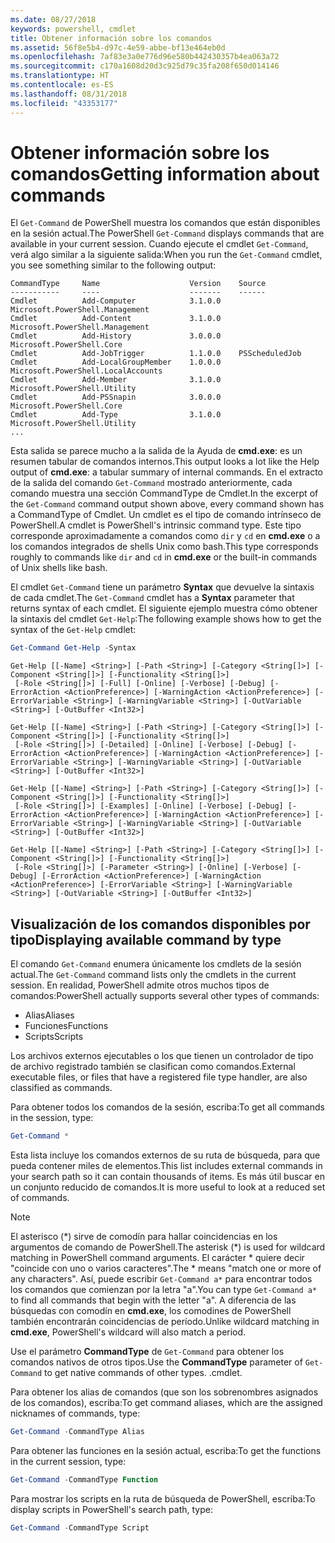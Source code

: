 ```yaml
---
ms.date: 08/27/2018
keywords: powershell, cmdlet
title: Obtener información sobre los comandos
ms.assetid: 56f8e5b4-d97c-4e59-abbe-bf13e464eb0d
ms.openlocfilehash: 7af83e3a0e776d96e580b442430357b4ea063a72
ms.sourcegitcommit: c170a1608d20d3c925d79c35fa208f650d014146
ms.translationtype: HT
ms.contentlocale: es-ES
ms.lasthandoff: 08/31/2018
ms.locfileid: "43353177"
---
```

# <a name="getting-information-about-commands"></a><span data-ttu-id="d540a-103">Obtener información sobre los comandos</span><span class="sxs-lookup"><span data-stu-id="d540a-103">Getting information about commands</span></span>

<span data-ttu-id="d540a-104">El `Get-Command` de PowerShell muestra los comandos que están disponibles en la sesión actual.</span><span class="sxs-lookup"><span data-stu-id="d540a-104">The PowerShell `Get-Command` displays commands that are available in your current session.</span></span>
<span data-ttu-id="d540a-105">Cuando ejecute el cmdlet `Get-Command`, verá algo similar a la siguiente salida:</span><span class="sxs-lookup"><span data-stu-id="d540a-105">When you run the `Get-Command` cmdlet, you see something similar to the following output:</span></span>

```output
CommandType     Name                    Version    Source
-----------     ----                    -------    ------
Cmdlet          Add-Computer            3.1.0.0    Microsoft.PowerShell.Management
Cmdlet          Add-Content             3.1.0.0    Microsoft.PowerShell.Management
Cmdlet          Add-History             3.0.0.0    Microsoft.PowerShell.Core
Cmdlet          Add-JobTrigger          1.1.0.0    PSScheduledJob
Cmdlet          Add-LocalGroupMember    1.0.0.0    Microsoft.PowerShell.LocalAccounts
Cmdlet          Add-Member              3.1.0.0    Microsoft.PowerShell.Utility
Cmdlet          Add-PSSnapin            3.0.0.0    Microsoft.PowerShell.Core
Cmdlet          Add-Type                3.1.0.0    Microsoft.PowerShell.Utility
...
```

<span data-ttu-id="d540a-106">Esta salida se parece mucho a la salida de la Ayuda de **cmd.exe**: es un resumen tabular de comandos internos.</span><span class="sxs-lookup"><span data-stu-id="d540a-106">This output looks a lot like the Help output of **cmd.exe**: a tabular summary of internal commands.</span></span> <span data-ttu-id="d540a-107">En el extracto de la salida del comando `Get-Command` mostrado anteriormente, cada comando muestra una sección CommandType de Cmdlet.</span><span class="sxs-lookup"><span data-stu-id="d540a-107">In the excerpt of the `Get-Command` command output shown above, every command shown has a CommandType of Cmdlet.</span></span> <span data-ttu-id="d540a-108">Un cmdlet es el tipo de comando intrínseco de PowerShell.</span><span class="sxs-lookup"><span data-stu-id="d540a-108">A cmdlet is PowerShell's intrinsic command type.</span></span> <span data-ttu-id="d540a-109">Este tipo corresponde aproximadamente a comandos como `dir` y `cd` en **cmd.exe** o a los comandos integrados de shells Unix como bash.</span><span class="sxs-lookup"><span data-stu-id="d540a-109">This type corresponds roughly to commands like `dir` and `cd` in **cmd.exe** or the built-in commands of Unix shells like bash.</span></span>

<span data-ttu-id="d540a-110">El cmdlet `Get-Command` tiene un parámetro **Syntax** que devuelve la sintaxis de cada cmdlet.</span><span class="sxs-lookup"><span data-stu-id="d540a-110">The `Get-Command` cmdlet has a **Syntax** parameter that returns syntax of each cmdlet.</span></span> <span data-ttu-id="d540a-111">El siguiente ejemplo muestra cómo obtener la sintaxis del cmdlet `Get-Help`:</span><span class="sxs-lookup"><span data-stu-id="d540a-111">The following example shows how to get the syntax of the `Get-Help` cmdlet:</span></span>

```powershell
Get-Command Get-Help -Syntax
```

```output
Get-Help [[-Name] <String>] [-Path <String>] [-Category <String[]>] [-Component <String[]>] [-Functionality <String[]>]
 [-Role <String[]>] [-Full] [-Online] [-Verbose] [-Debug] [-ErrorAction <ActionPreference>] [-WarningAction <ActionPreference>] [-ErrorVariable <String>] [-WarningVariable <String>] [-OutVariable <String>] [-OutBuffer <Int32>]

Get-Help [[-Name] <String>] [-Path <String>] [-Category <String[]>] [-Component <String[]>] [-Functionality <String[]>]
 [-Role <String[]>] [-Detailed] [-Online] [-Verbose] [-Debug] [-ErrorAction <ActionPreference>] [-WarningAction <ActionPreference>] [-ErrorVariable <String>] [-WarningVariable <String>] [-OutVariable <String>] [-OutBuffer <Int32>]

Get-Help [[-Name] <String>] [-Path <String>] [-Category <String[]>] [-Component <String[]>] [-Functionality <String[]>]
 [-Role <String[]>] [-Examples] [-Online] [-Verbose] [-Debug] [-ErrorAction <ActionPreference>] [-WarningAction <ActionPreference>] [-ErrorVariable <String>] [-WarningVariable <String>] [-OutVariable <String>] [-OutBuffer <Int32>]

Get-Help [[-Name] <String>] [-Path <String>] [-Category <String[]>] [-Component <String[]>] [-Functionality <String[]>]
 [-Role <String[]>] [-Parameter <String>] [-Online] [-Verbose] [-Debug] [-ErrorAction <ActionPreference>] [-WarningAction <ActionPreference>] [-ErrorVariable <String>] [-WarningVariable <String>] [-OutVariable <String>] [-OutBuffer <Int32>]
```

## <a name="displaying-available-command-by-type"></a><span data-ttu-id="d540a-112">Visualización de los comandos disponibles por tipo</span><span class="sxs-lookup"><span data-stu-id="d540a-112">Displaying available command by type</span></span>

<span data-ttu-id="d540a-113">El comando `Get-Command` enumera únicamente los cmdlets de la sesión actual.</span><span class="sxs-lookup"><span data-stu-id="d540a-113">The `Get-Command` command lists only the cmdlets in the current session.</span></span> <span data-ttu-id="d540a-114">En realidad, PowerShell admite otros muchos tipos de comandos:</span><span class="sxs-lookup"><span data-stu-id="d540a-114">PowerShell actually supports several other types of commands:</span></span>

- <span data-ttu-id="d540a-115">Alias</span><span class="sxs-lookup"><span data-stu-id="d540a-115">Aliases</span></span>
- <span data-ttu-id="d540a-116">Funciones</span><span class="sxs-lookup"><span data-stu-id="d540a-116">Functions</span></span>
- <span data-ttu-id="d540a-117">Scripts</span><span class="sxs-lookup"><span data-stu-id="d540a-117">Scripts</span></span>

<span data-ttu-id="d540a-118">Los archivos externos ejecutables o los que tienen un controlador de tipo de archivo registrado también se clasifican como comandos.</span><span class="sxs-lookup"><span data-stu-id="d540a-118">External executable files, or files that have a registered file type handler, are also classified as commands.</span></span>

<span data-ttu-id="d540a-119">Para obtener todos los comandos de la sesión, escriba:</span><span class="sxs-lookup"><span data-stu-id="d540a-119">To get all commands in the session, type:</span></span>

```powershell
Get-Command *
```

<span data-ttu-id="d540a-120">Esta lista incluye los comandos externos de su ruta de búsqueda, para que pueda contener miles de elementos.</span><span class="sxs-lookup"><span data-stu-id="d540a-120">This list includes external commands in your search path so it can contain thousands of items.</span></span>
<span data-ttu-id="d540a-121">Es más útil buscar en un conjunto reducido de comandos.</span><span class="sxs-lookup"><span data-stu-id="d540a-121">It is more useful to look at a reduced set of commands.</span></span>

> [!NOTE]
> <span data-ttu-id="d540a-122">El asterisco (\*) sirve de comodín para hallar coincidencias en los argumentos de comando de PowerShell.</span><span class="sxs-lookup"><span data-stu-id="d540a-122">The asterisk (\*) is used for wildcard matching in PowerShell command arguments.</span></span> <span data-ttu-id="d540a-123">El carácter \* quiere decir "coincide con uno o varios caracteres".</span><span class="sxs-lookup"><span data-stu-id="d540a-123">The \* means "match one or more of any characters".</span></span> <span data-ttu-id="d540a-124">Así, puede escribir `Get-Command a*` para encontrar todos los comandos que comienzan por la letra "a".</span><span class="sxs-lookup"><span data-stu-id="d540a-124">You can type `Get-Command a*` to find all commands that begin with the letter "a".</span></span> <span data-ttu-id="d540a-125">A diferencia de las búsquedas con comodín en **cmd.exe**, los comodines de PowerShell también encontrarán coincidencias de período.</span><span class="sxs-lookup"><span data-stu-id="d540a-125">Unlike wildcard matching in **cmd.exe**, PowerShell's wildcard will also match a period.</span></span>

<span data-ttu-id="d540a-126">Use el parámetro **CommandType** de `Get-Command` para obtener los comandos nativos de otros tipos.</span><span class="sxs-lookup"><span data-stu-id="d540a-126">Use the **CommandType** parameter of `Get-Command` to get native commands of other types.</span></span>
<span data-ttu-id="d540a-127">.</span><span class="sxs-lookup"><span data-stu-id="d540a-127">cmdlet.</span></span>

<span data-ttu-id="d540a-128">Para obtener los alias de comandos (que son los sobrenombres asignados de los comandos), escriba:</span><span class="sxs-lookup"><span data-stu-id="d540a-128">To get command aliases, which are the assigned nicknames of commands, type:</span></span>

```powershell
Get-Command -CommandType Alias
```

<span data-ttu-id="d540a-129">Para obtener las funciones en la sesión actual, escriba:</span><span class="sxs-lookup"><span data-stu-id="d540a-129">To get the functions in the current session, type:</span></span>

```powershell
Get-Command -CommandType Function
```

<span data-ttu-id="d540a-130">Para mostrar los scripts en la ruta de búsqueda de PowerShell, escriba:</span><span class="sxs-lookup"><span data-stu-id="d540a-130">To display scripts in PowerShell's search path, type:</span></span>

```powershell
Get-Command -CommandType Script
```